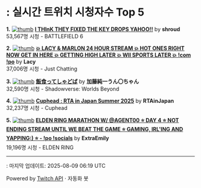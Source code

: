 # : 실시간 트위치 시청자수 Top 5

**1.** [![thumb](https://static-cdn.jtvnw.net/previews-ttv/live_user_shroud-320x180.jpg)](https://twitch.tv/shroud)
**[I THInK THEY FIXED THE KEY DROPS YAHOO!!](https://twitch.tv/shroud)** by **shroud**<br>53,567명 시청  - BATTLEFIELD 6

**2.** [![thumb](https://static-cdn.jtvnw.net/previews-ttv/live_user_lacy-320x180.jpg)](https://twitch.tv/Lacy)
**[💥 LACY & MARLON 24 HOUR STREAM 💥 HOT ONES RIGHT NOW GET IN HERE 💥 GETTING HIGH LATER 💥 WII SPORTS LATER 💥 !com !po](https://twitch.tv/Lacy)** by **Lacy**<br>37,006명 시청  - Just Chatting

**3.** [![thumb](https://static-cdn.jtvnw.net/previews-ttv/live_user_kato_junichi0817-320x180.jpg)](https://twitch.tv/加藤純一うん〇ちゃん)
**[飯食ってしゃどば](https://twitch.tv/加藤純一うん〇ちゃん)** by **加藤純一うん〇ちゃん**<br>32,590명 시청  - Shadowverse: Worlds Beyond

**4.** [![thumb](https://static-cdn.jtvnw.net/previews-ttv/live_user_rtainjapan-320x180.jpg)](https://twitch.tv/RTAinJapan)
**[Cuphead : RTA in Japan Summer 2025](https://twitch.tv/RTAinJapan)** by **RTAinJapan**<br>32,237명 시청  - Cuphead

**5.** [![thumb](https://static-cdn.jtvnw.net/previews-ttv/live_user_extraemily-320x180.jpg)](https://twitch.tv/ExtraEmily)
**[ELDEN RING MARATHON W/ @AGENT00 ⭐ DAY 4 ⭐ NOT ENDING STREAM UNTIL WE BEAT THE GAME ⭐ GAMING, IRL'ING AND YAPPING:) ⭐ - !po !socials](https://twitch.tv/ExtraEmily)** by **ExtraEmily**<br>19,196명 시청  - ELDEN RING


---
: 마지막 업데이트: 2025-08-09 06:19 UTC

Powered by [Twitch API](https://dev.twitch.tv/docs/api/reference) · 자동화 봇